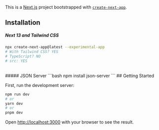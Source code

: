 This is a [Next.js](https://nextjs.org/) project bootstrapped with [`create-next-app`](https://github.com/vercel/next.js/tree/canary/packages/create-next-app).

## Installation

##### Next 13 and Tailwind CSS
```bash
npx create-next-app@latest --experimental-app
# With Tailwind CSS? YES
# TypeScript? NO
# src: YES
```
<br />
##### JSON Server
```bash
npm install json-server
```
## Getting Started

First, run the development server:

```bash
npm run dev
# or
yarn dev
# or
pnpm dev
```

Open [http://localhost:3000](http://localhost:3000) with your browser to see the result.
